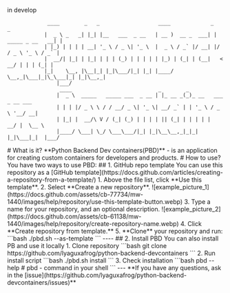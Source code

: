 in develop

```
             ____        _   _                   ____             _                  _ 
            |  _ \ _   _| |_| |__   ___  _ __   | __ )  __ _  ___| | _____ _ __   __| |
            | |_) | | | | __| '_ \ / _ \| '_ \  |  _ \ / _` |/ __| |/ / _ \ '_ \ / _` |
            |  __/| |_| | |_| | | | (_) | | | | | |_) | (_| | (__|   <  __/ | | | (_| |
            |_|    \__, |\__|_| |_|\___/|_| |_| |____/ \__,_|\___|_|\_\___|_| |_|\__,_|
                |___/                                                               
                 ____                            _        _                     
                |  _ \  _____   _____ ___  _ __ | |_ __ _(_)_ __   ___ _ __ ___ 
                | | | |/ _ \ \ / / __/ _ \| '_ \| __/ _` | | '_ \ / _ \ '__/ __|
                | |_| |  __/\ V / (_| (_) | | | | || (_| | | | | |  __/ |  \__ \
                |____/ \___| \_/ \___\___/|_| |_|\__\__,_|_|_| |_|\___|_|  |___/

```
<!-->
# What is it?

**Python Backend Dev containers(PBD)** - is an application for creating custom containers for developers and products.

# How to use?

You have two ways to use PBD:

## 1. GitHub repo template

You can use this repository as a [GitHub template](https://docs.github.com/articles/creating-a-repository-from-a-template/)

1. Above the file list, click **Use this template**.
2. Select **Create a new repository**.
![example_picture_1](https://docs.github.com/assets/cb-77734/mw-1440/images/help/repository/use-this-template-button.webp)

3. Type a name for your repository, and an optional description.

![example_picture_2](https://docs.github.com/assets/cb-61138/mw-1440/images/help/repository/create-repository-name.webp)

4. Click **Create repository from template.**

5. **Clone** your repository and run:
```bash
./pbd.sh --as-template
```

----

## 2. Install PBD

You can also install PB and use it locally

1. Clone repository
```bash
git clone https://github.com/lyaguxafrog/python-backend-devcontainers
```
2. Run install script
```bash
./pbd.sh install
```
3. Check installation
```bash
pbd --help # pbd - command in your shell
```

---

**If you have any questions, ask in the [issue](https://github.com/lyaguxafrog/python-backend-devcontainers/issues)**
<!-->
